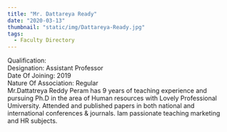 ```yaml
---
title: "Mr. Dattareya Ready"
date: "2020-03-13"
thumbnail: "static/img/Dattareya-Ready.jpg"
tags:
  - Faculty Directory
---
```


Qualification:  
Designation: Assistant Professor  
Date Of Joining: 2019  
Nature Of Association: Regular  
Mr.Dattatreya Reddy Peram has 9 years of teaching experience and pursuing Ph.D in the area of Human resources with Lovely Professional Umiversity. Attended and published papers in both national and international conferences & journals. Iam passionate teaching marketing and HR subjects.
